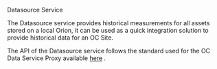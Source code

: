 Datasource Service

The Datasource service provides historical measurements for all assets stored on a local Orion, it can be used as a quick integration solution to provide historical data for an OC Site.

The API of the Datasource service follows the standard used for the OC Data Service Proxy available [here](https://organicityeu.github.io/api/DataSource.html) .
